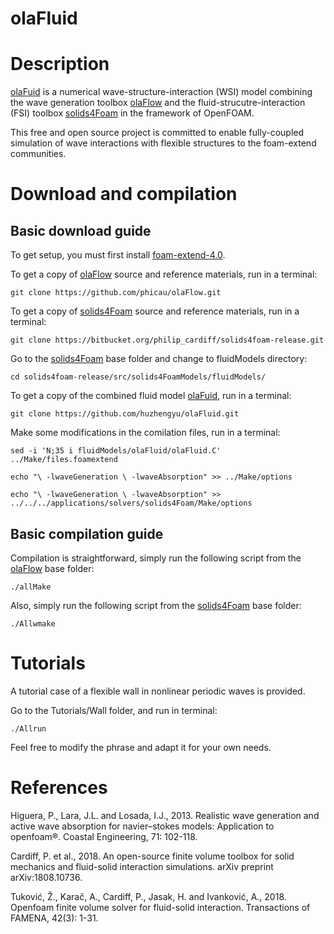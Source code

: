 olaFluid
======
# Description
[olaFuid](https://github.com/huzhengyu/olaFluid) is a numerical wave-structure-interaction (WSI) model combining the wave generation toolbox [olaFlow](https://github.com/phicau/olaFlow) and the fluid-strucutre-interaction (FSI) toolbox [solids4Foam](https://bitbucket.org/philip_cardiff/solids4foam-release/src/master/) in the framework of OpenFOAM.

This free and open source project is committed to enable fully-coupled simulation of wave interactions with flexible structures to the foam-extend communities.

# Download and compilation
## Basic download guide
To get setup, you must first install [foam-extend-4.0](https://github.com/Unofficial-Extend-Project-Mirror/foam-extend-foam-extend-4.0).

To get a copy of [olaFlow](https://github.com/phicau/olaFlow) source and reference materials, run in a terminal:

`git clone https://github.com/phicau/olaFlow.git`

To get a copy of [solids4Foam](https://bitbucket.org/philip_cardiff/solids4foam-release/src/master/) source and reference materials, run in a terminal:

`git clone https://bitbucket.org/philip_cardiff/solids4foam-release.git`

Go to the [solids4Foam](https://bitbucket.org/philip_cardiff/solids4foam-release/src/master/) base folder and change to fluidModels directory:

`cd solids4foam-release/src/solids4FoamModels/fluidModels/`

To get a copy of the combined fluid model [olaFuid](https://github.com/huzhengyu/olaFluid), run in a terminal:

`git clone https://github.com/huzhengyu/olaFluid.git`

Make some modifications in the comilation files, run in a terminal:

`sed -i 'N;35 i fluidModels/olaFluid/olaFluid.C' ../Make/files.foamextend`

`echo "\
    -lwaveGeneration \
    -lwaveAbsorption" >> ../Make/options`
    
`echo "\
    -lwaveGeneration \
    -lwaveAbsorption" >> ../../../applications/solvers/solids4Foam/Make/options`

## Basic compilation guide
Compilation is straightforward, simply run the following script from the [olaFlow](https://olaflow.github.io) base folder:

`./allMake`

Also, simply run the following script from the [solids4Foam](https://bitbucket.org/philip_cardiff/solids4foam-release/src/master/) base folder:

`./Allwmake`


# Tutorials
A tutorial case of a flexible wall in nonlinear periodic waves is provided.

Go to the Tutorials/Wall folder, and run in terminal:

`./Allrun`

Feel free to modify the phrase and adapt it for your own needs.

# References
Higuera, P., Lara, J.L. and Losada, I.J., 2013. Realistic wave generation and active wave absorption for navier–stokes models: Application to openfoam®. Coastal Engineering, 71: 102-118.

Cardiff, P. et al., 2018. An open-source finite volume toolbox for solid mechanics and fluid-solid interaction simulations. arXiv preprint arXiv:1808.10736.

Tuković, Ž., Karač, A., Cardiff, P., Jasak, H. and Ivanković, A., 2018. Openfoam finite volume solver for fluid-solid interaction. Transactions of FAMENA, 42(3): 1-31.
